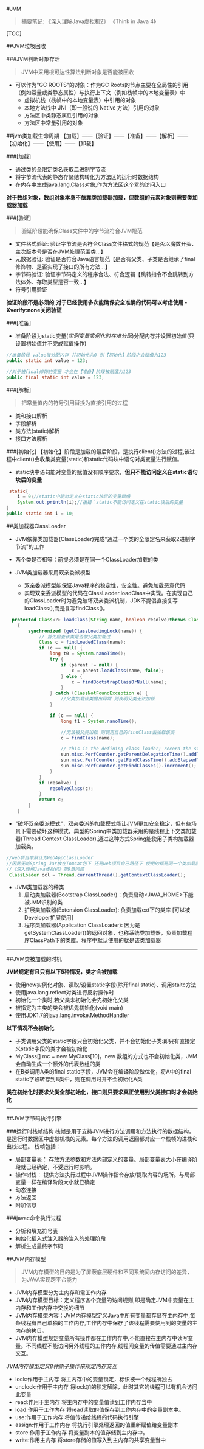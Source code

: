 #JVM
>摘要笔记:
《深入理解Java虚拟机2》
《Think in Java 4》


[TOC]

##JVM垃圾回收

###JVM判断对象存活
>JVM中采用根可达性算法判断对象是否能被回收

* 可以作为"GC ROOTS"的对象：作为GC Roots的节点主要在全局性的引用（例如常量或类静态属性）与执行上下文（例如栈帧中的本地变量表）中
  - 虚拟机栈（栈帧中的本地变量表）中引用的对象
  - 本地方法栈中 JNI（即一般说的 Native 方法）引用的对象
  - 方法区中类静态属性引用的对象
  - 方法区中常量引用的对象

##jvm类加载生命周期
【加载】——【验证】——【准备】——【解析】——【初始化】——【使用】——【卸载】

###[加载]
* 通过类的全限定类名获取二进制字节流
* 将字节流代表的静态存储结构转化为方法区的运行时数据结构
* 在内存中生成java.lang.Class对象,作为方法区这个累的访问入口

**对于数组对象，数组对象本身不依靠类加载器加载，但数组的元素对象则需要类加载器加载**

###[验证]
>验证阶段能确保Class文件中的字节流符合JVM规范

* 文件格式验证:
验证字节流是否符合Class文件格式的规范【是否以魔数开头、主次版本号是否在JVM处理范围类...】
* 元数据验证:
验证是否符合Java语言规范【是否有父类、子类是否继承了final修饰物、是否实现了接口的所有方法...】
* 字节码验证:
验证字节码定义的程序合法、符合逻辑【跳转指令不会跳转到方法体外、存取类型是否一致...】
* 符号引用验证


**验证阶段不是必须的,对于已经使用多次能确保安全准确的代码可以考虑使用 -Xverify:none关闭验证**


###[准备]
- 准备阶段为static变量(*实例变量实例化时在堆分配*)分配内存并设置初始值(只设置初始值并不完成赋值操作)

```java
//准备阶段 value被分配内存 并初始化为0 到【初始化】阶段才会赋值为123
public static int value = 123;

//对于被final修饰的变量 才会在【准备】阶段被赋值为123
public final static int value = 123;
```

###[解析]
>把常量值内的符号引用替换为直接引用的过程

- 类和接口解析 
- 字段解析
- 类方法(static)解析
- 接口方法解析


###[初始化]
【初始化】阶段是加载的最后阶段，是执行client()方法的过程,该过程中client()会收集类变量(static)和static代码块中语句对类变量进行赋值。

+ static块中语句能对变量的赋值没有顺序要求，**但只不能访问定义在static语句块后的变量**
```java
 static{
	i = 0;//static中能对定义在static块后的变量赋值
	System.out.println(i);//报错：static不能访问定义在static块后的变量
}
public static int i = 10;
```

##类加载器ClassLoader
* JVM依靠类加载器(ClassLoader)完成"通过一个类的全限定名来获取2进制字节流"的工作
* 两个类是否相等：前提必须是在同一个ClassLoader加载的类
* JVM类加载器采用双亲委派模型

  - 双亲委派模型能保证Java程序的稳定性，安全性。避免加载恶意代码
  - 实现双亲委派模型的代码在ClassLaoder.loadClass中实现。在实现自己的ClassLoader时为避免破坏双亲委派机制，JDK不提倡直接复写loadClass(),而是复写findClass()。
```java
  protected Class<?> loadClass(String name, boolean resolve)throws ClassNotFoundException
    {
        synchronized (getClassLoadingLock(name)) {
            // 首先检查该类是否被父类加载过
            Class c = findLoadedClass(name);
            if (c == null) {
                long t0 = System.nanoTime();
                try {
                    if (parent != null) {
                        c = parent.loadClass(name, false);
                    } else {
                        c = findBootstrapClassOrNull(name);
                    }
                } catch (ClassNotFoundException e) {
                	//父类加载该类抛出异常 则表明父类无法加载 
                }

                if (c == null) {
                    long t1 = System.nanoTime();

                    //无法被父类加载 则调用自己的findClass去加载该类
                    c = findClass(name);

                    // this is the defining class loader; record the stats
                    sun.misc.PerfCounter.getParentDelegationTime().addTime(t1 - t0);
                    sun.misc.PerfCounter.getFindClassTime().addElapsedTimeFrom(t1);
                    sun.misc.PerfCounter.getFindClasses().increment();
                }
            }
            if (resolve) {
                resolveClass(c);
            }
            return c;
        }
    }
```

* "破坏双亲委派模式"，双亲委派的加载模式能让JVM更加安全稳定，但有些场景下需要破坏这种模式。典型的Spring中类加载器采用的是线程上下文类加载器(Thread Context ClassLoader),通过这种方式Spring能使用子类构加载器加载类。
```java
//web项目中默认为WebAppClassLoader
//因此无论Spring Jar放在Tomcat包下 还是web项目自己路径下 使用的都是同一个类加载器 
//《深入理解Java虚拟机》第9章问题
 ClassLoader ccl = Thread.currentThread().getContextClassLoader();
```


* JVM类加载器的种类
  1. 启动类加载器(Bootstrap ClassLoader)：负责启动<JAVA_HOME>下能被JVM识别的类
  2. 扩展类加载器(Extension ClassLoader): 负责加载ext下的类库 [可以被Developer扩展使用]
  3. 程序类加载器(Application ClassLoader): 因为是getSystemClassLoader()的返回对象，也称系统类加载器，负责加载程序ClassPath下的类库。程序中默认使用的就是该类加载器





<hr>

##JVM类被加载的时机

**JVM规定有且只有以下5种情况，类才会被加载**

* 使用new实例化对象、读取/设置static字段(除开final static)、调用staitc方法
* 使用java.lang.reflect对类进行反射操作时
* 初始化一个类时,若父类未初始化会先初始化父类
* 被指定为主类的类会被优先初始化(void main)
* 使用JDK1.7的java.lang.invoke.MethodHandler

**以下情况不会初始化**

* 子类调用父类的static字段只会初始化父类，并不会初始化子类:即只有直接定义static字段的类才会被初始化
* MyClass[] mc = new MyClass[10]。new 数组的方式也不会初始化类，JVM会自动生成一个额外的代表数组的类
* 在B类调用A类的final static字段，JVM会在编译阶段做优化，将A中的final static字段转存到B类中，则在调用时并不会初始化A类

**类在初始化时要求父类全部初始化，接口则只要求真正使用到父类接口时才会初始化**


<hr>
##JVM字节码执行引擎

###运行时栈帧结构
栈帧是用于支持JVM进行方法调用和方法执行的数据结构，是运行时数据区中虚拟机栈的元素。每个方法的调用返回都对应一个栈帧的进栈和出栈过程。
栈帧包括：

* 局部变量表：
  存放方法参数和方法内部定义的变量。局部变量表大小在编译阶段就已经确定，不受运行时影响。
* 操作树栈：
  提供方法执行过程中JVM操作指令存放/提取内容的场所。与局部变量一样在编译阶段大小就已确定
* 动态连接
* 方法返回
* 附加信息

###javac命令执行过程
* 分析和填充符号表
* 初始化插入式注入器的注入的处理阶段
* 解析生成最终字节码


##JVM内存模型
>JVM内存模型的目的是为了屏蔽底层硬件和不同系统间内存访问的差异，为JAVA实现跨平台能力

* JVM内存模型分为主内存和需工作内存
* JVM内存模型目标：定义程序各个变量的访问规则,即是确定JVM中变量在主内存和工作内存中交换的细节
* JVM内存模型内容：JVM内存模型定义Java中所有变量都存储在主内存中,每条线程有自己单独的工作内存,工作内存中保存了该线程需要使用到的变量的主内存的拷贝。
* JVM内存模型规定变量所有操作都在工作内存中,不能直接在主内存中读写变量。不同线程不能访问另外线程的工作内存,线程间变量的传值需要通过主内存交互。

*JVM内存模型定义8种原子操作来规定内存交互*

* lock:作用于主内存 将主内存中的变量锁定，标识被一个线程所独占 
* unclock:作用于主内存 将lock加的锁定解除，此时其它的线程可以有机会访问此变量 
* read:作用于主内存 将主内存中的变量值读到工作内存当中 
* load:作用于工作内存 将read读取的值保存到工作内存中的变量副本中。 
* use:作用于工作内存 将值传递给线程的代码执行引擎 
* assign:作用于工作内存 将执行引擎处理返回的值重新赋值给变量副本 
* store:作用于工作内存 将变量副本的值存储到主内存中。 
* write:作用主内存 将store存储的值写入到主内存的共享变量当中
